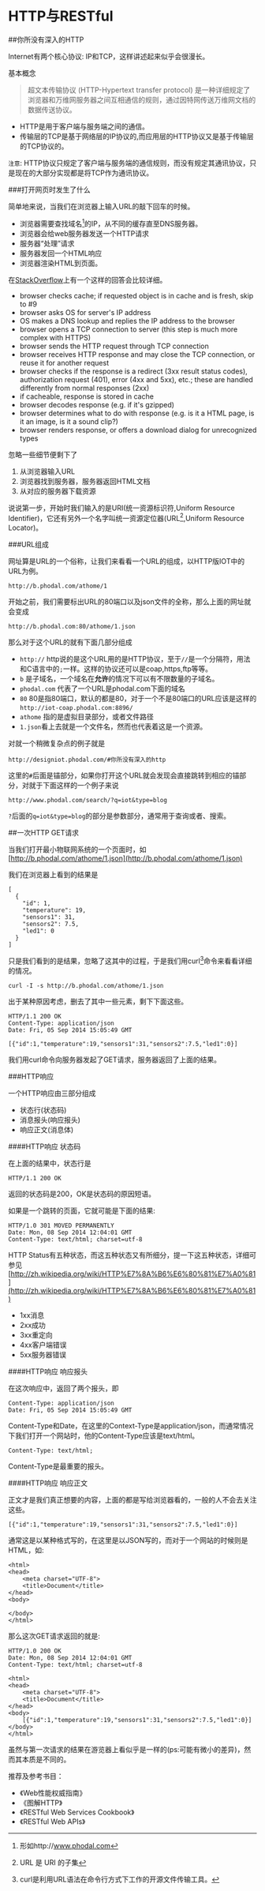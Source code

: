# HTTP与RESTful

##你所没有深入的HTTP

Internet有两个核心协议: IP和TCP，这样讲述起来似乎会很漫长。

基本概念

> 超文本传输协议 (HTTP-Hypertext transfer protocol) 是一种详细规定了浏览器和万维网服务器之间互相通信的规则，通过因特网传送万维网文档的数据传送协议。

- HTTP是用于客户端与服务端之间的通信。
- 传输层的TCP是基于网络层的IP协议的,而应用层的HTTP协议又是基于传输层的TCP协议的。


``注意``: HTTP协议只规定了客户端与服务端的通信规则，而没有规定其通讯协议，只是现在的大部分实现都是将TCP作为通讯协议。

###打开网页时发生了什么

简单地来说，当我们在浏览器上输入URL的敲下回车的时候。

 - 浏览器需要查找域名[^domain]的IP，从不同的缓存直至DNS服务器。
 - 浏览器会给web服务器发送一个HTTP请求
 - 服务器“处理”请求
 - 服务器发回一个HTML响应
 - 浏览器渲染HTML到页面。

在[StackOverflow](http://stackoverflow.com/questions/2092527/what-happens-when-you-type-in-a-url-in-browser)上有一个这样的回答会比较详细。

 - browser checks cache; if requested object is in cache and is fresh, skip to #9
 - browser asks OS for server's IP address
 - OS makes a DNS lookup and replies the IP address to the browser
 - browser opens a TCP connection to server (this step is much more complex with HTTPS)
 - browser sends the HTTP request through TCP connection
 - browser receives HTTP response and may close the TCP connection, or reuse it for another request
 - browser checks if the response is a redirect (3xx result status codes), authorization request (401), error (4xx and 5xx), etc.; these are handled differently from normal responses (2xx)
 - if cacheable, response is stored in cache
 - browser decodes response (e.g. if it's gzipped)
 - browser determines what to do with response (e.g. is it a HTML page, is it an image, is it a sound clip?)
 - browser renders response, or offers a download dialog for unrecognized types
 
忽略一些细节便剩下了

1. 从浏览器输入URL
2. 浏览器找到服务器，服务器返回HTML文档
3. 从对应的服务器下载资源

说说第一步，开始时我们输入的是URI(统一资源标识符,Uniform Resource Identifier)，它还有另外一个名字叫统一资源定位器(URL[^URL],Uniform Resource Locator)。

###URL组成

网址算是URL的一个俗称，让我们来看看一个URL的组成，以HTTP版IOT中的URL为例。

``http://b.phodal.com/athome/1``

开始之前，我们需要标出URL的80端口以及json文件的全称，那么上面的网址就会变成

``http://b.phodal.com:80/athome/1.json``

那么对于这个URL的就有下面几部分组成

 - ``http://`` http说的是这个URL用的是HTTP协议，至于``//``是一个分隔符，用法和C语言中的``;``一样。这样的协议还可以是coap,https,ftp等等。
 - ``b`` 是子域名，一个域名在**允许**的情况下可以有不限数量的子域名。
 - ``phodal.com`` 代表了一个URL是phodal.com下面的域名
 - ``80`` 80是指80端口，默认的都是80，对于一个不是80端口的URL应该是这样的``http://iot-coap.phodal.com:8896/``
 - ``athome`` 指的是虚拟目录部分，或者文件路径
 - ``1.json``看上去就是一个文件名，然而也代表着这是一个资源。
 
对就一个稍微复杂点的例子就是

``http://designiot.phodal.com/#你所没有深入的http``

这里的``#``后面是锚部分，如果你打开这个URL就会发现会直接跳转到相应的锚部分，对就于下面这样的一个例子来说

``http://www.phodal.com/search/?q=iot&type=blog``

``?``后面的``q=iot&type=blog``的部分是参数部分，通常用于查询或者、搜索。

##一次HTTP GET请求

当我们打开最小物联网系统的一个页面时，如[http://b.phodal.com/athome/1.json](http://b.phodal.com/athome/1.json)

我们在浏览器上看到的结果是

	[
	  {
	    "id": 1,
	    "temperature": 19,
	    "sensors1": 31,
	    "sensors2": 7.5,
	    "led1": 0
	  }
	]

只是我们看到的是结果，忽略了这其中的过程，于是我们用curl[^curl]命令来看看详细的情况。

    curl -I -s http://b.phodal.com/athome/1.json
    
出于某种原因考虑，删去了其中一些元素，剩下下面这些。

	HTTP/1.1 200 OK
	Content-Type: application/json
	Date: Fri, 05 Sep 2014 15:05:49 GMT
	
	[{"id":1,"temperature":19,"sensors1":31,"sensors2":7.5,"led1":0}]

我们用curl命令向服务器发起了GET请求，服务器返回了上面的结果。

###HTTP响应	
	
一个HTTP响应由三部分组成

- 状态行(状态码)
- 消息报头(响应报头)
- 响应正文(消息体)

####HTTP响应	状态码

在上面的结果中，状态行是

	HTTP/1.1 200 OK
	
返回的状态码是200，OK是状态码的原因短语。

如果是一个跳转的页面，它就可能是下面的结果:

	HTTP/1.0 301 MOVED PERMANENTLY
	Date: Mon, 08 Sep 2014 12:04:01 GMT
	Content-Type: text/html; charset=utf-8	

HTTP Status有五种状态，而这五种状态又有所细分，提一下这五种状态，详细可参见[http://zh.wikipedia.org/wiki/HTTP%E7%8A%B6%E6%80%81%E7%A0%81](http://zh.wikipedia.org/wiki/HTTP%E7%8A%B6%E6%80%81%E7%A0%81)

- 1xx消息
- 2xx成功
- 3xx重定向
- 4xx客户端错误
- 5xx服务器错误

####HTTP响应	响应报头

在这次响应中，返回了两个报头，即

	Content-Type: application/json
	Date: Fri, 05 Sep 2014 15:05:49 GMT

Content-Type和Date，在这里的Context-Type是application/json，而通常情况下我们打开一个网站时，他的Content-Type应该是text/html。

    Content-Type: text/html;
    
Content-Type是最重要的报头。

####HTTP响应 响应正文

正文才是我们真正想要的内容，上面的都是写给浏览器看的，一般的人不会去关注这些。

	[{"id":1,"temperature":19,"sensors1":31,"sensors2":7.5,"led1":0}]

通常这是以某种格式写的，在这里是以JSON写的，而对于一个网站的时候则是HTML，如:

	<html>
	<head>
		<meta charset="UTF-8">
		<title>Document</title>
	</head>
	<body>
		
	</body>
	</html>		

那么这次GET请求返回的就是:


	HTTP/1.0 200 OK
	Date: Mon, 08 Sep 2014 12:04:01 GMT
	Content-Type: text/html; charset=utf-8	

	<html>
	<head>
		<meta charset="UTF-8">
		<title>Document</title>
	</head>
	<body>
		[{"id":1,"temperature":19,"sensors1":31,"sensors2":7.5,"led1":0}]		
	</body>
	</html>	

虽然与第一次请求的结果在游览器上看似乎是一样的(ps:可能有微小的差异)，然而其本质是不同的。



推荐及参考书目：

 - 《Web性能权威指南》
 - 《图解HTTP》
 - 《RESTful Web Services Cookbook》
 - 《RESTful Web APIs》
 
[^domain]:形如http://www.phodal.com
 
[^URL]: URL 是 URI 的子集

[^curl]: curl是利用URL语法在命令行方式下工作的开源文件传输工具。
